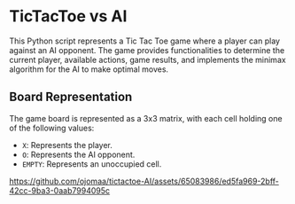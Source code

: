 # TicTacToe vs AI

This Python script represents a Tic Tac Toe game where a player can play against an AI opponent. The game provides functionalities to determine the current player, available actions, game results, and implements the minimax algorithm for the AI to make optimal moves.

## Board Representation
The game board is represented as a 3x3 matrix, with each cell holding one of the following values:

- `X`: Represents the player.
- `O`: Represents the AI opponent.
- `EMPTY`: Represents an unoccupied cell.

https://github.com/ojomaa/tictactoe-AI/assets/65083986/ed5fa969-2bff-42cc-9ba3-0aab7994095c


